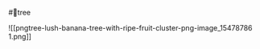 #🌴tree













![[pngtree-lush-banana-tree-with-ripe-fruit-cluster-png-image_15478786 1.png]]


